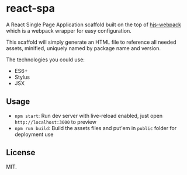# react-spa

A React Single Page Application scaffold built on the top of [hjs-webpack](https://github.com/HenrikJoreteg/hjs-webpack) which is a webpack wrapper for easy configuration.

This scaffold will simply generate an HTML file to reference all needed assets, minified, uniquely named by package name and version.

The technologies you could use:

- ES6+
- Stylus
- JSX

## Usage

- `npm start`: Run dev server with live-reload enabled, just open `http://localhost:3000` to preview
- `npm run build`: Build the assets files and put'em in `public` folder for deployment use

## License

MIT.
